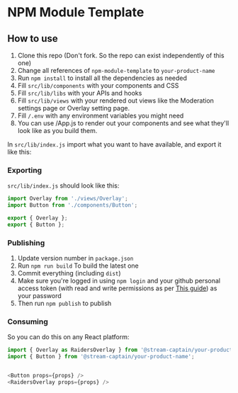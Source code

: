 # NPM Module Template

## How to use
1. Clone this repo (Don't fork. So the repo can exist independently of this one)  
2. Change all references of `npm-module-template` to `your-product-name`  
3. Run `npm install` to install all the dependencies as needed
4. Fill `src/lib/components` with your components and CSS  
5. Fill `src/lib/libs` with your APIs and hooks  
6. Fill `src/lib/views` with your rendered out views like the Moderation settings page or Overlay setting page.    
7. Fill `/.env` with any environment variables you might need  
8. You can use /App.js to render out your components and see what they'll look like as you build them.  

In `src/lib/index.js` import what you want to have available, and export it like this:
### Exporting
`src/lib/index.js` should look like this:
```js
import Overlay from './views/Overlay';
import Button from './components/Button';

export { Overlay };
export { Button };
```

### Publishing 
1. Update version number in `package.json`   
2. Run `npm run build` To build the latest one   
3. Commit everything (including `dist`)  
4. Make sure you're logged in using `npm login` and your github personal access token (with read and write permissions as per [This guide](https://streamcaptain.atlassian.net/wiki/spaces/CT/pages/1734475809/Node+Modules)) as your password    
5. Then run `npm publish` to publish   

### Consuming
So you can do this on any React platform: 
```js
import { Overlay as RaidersOverlay } from '@stream-captain/your-product-name'; //your product name can be like @stream-captain/raiders-tools
import { Button } from '@stream-captain/your-product-name';


<Button props={props} />
<RaidersOverlay props={props} />
```